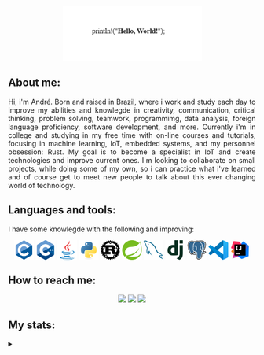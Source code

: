 <div align="center">
  <img alt="gif" src="https://github.com/Iajor/Iajor/blob/main/extras/ezgif-2-b76ca410a9.gif">
</div>

## About me:
<p align="justify">
Hi, i'm André. Born and raised in Brazil, where i work and study each day to improve my abilities and knowlegde in creativity, communication, critical thinking, problem solving, teamwork, programmimg, data analysis, foreign language proficiency, software development, and more. Currently i'm  in college and studying in my free time with on-line courses and tutorials, focusing in machine learning, IoT, embedded systems, and my personnel obsession: Rust. My goal is to become a specialist in IoT and create technologies and improve current ones. I'm looking to collaborate on small projects, while doing some of my own, so i can practice what i've learned and of course get to meet new people to talk about this ever changing world of technology.
</p>

## Languages and tools:
<p align="justify">I have some knowlegde with the following and improving:</p>
<div align="center">
  <img alt="c" align="center" height="40" width="40" src="https://github.com/devicons/devicon/blob/master/icons/c/c-original.svg">
  <img alt="cpp" align="center" height="40" width="40" src="https://github.com/devicons/devicon/blob/master/icons/cplusplus/cplusplus-original.svg">
  <img alt="java" align="center" height="40" width="40" src="https://github.com/devicons/devicon/blob/master/icons/java/java-original.svg">
  <img alt="python" align="center" height="40" width="40" src="https://github.com/devicons/devicon/blob/master/icons/python/python-original.svg">
  <img alt="rust" align="center" height="40" width="40" src="https://github.com/devicons/devicon/blob/master/icons/rust/rust-original.svg">
  <img alt="spring" align="center" height="40" width="40" src="https://github.com/devicons/devicon/blob/master/icons/spring/spring-original.svg">
  <img alt="mysql" align="center" height="40" width="40" src="https://github.com/devicons/devicon/blob/master/icons/mysql/mysql-original.svg">
  <img alt="django" align="center" height="40 width="40" src="https://github.com/devicons/devicon/blob/master/icons/django/django-plain.svg">
  <img alt="postgresql" align="center" height="40" width="40" src="https://github.com/devicons/devicon/blob/master/icons/postgresql/postgresql-original.svg">
  <img alt="vscodeg" align="center" height="40" width="40" src="https://github.com/devicons/devicon/blob/master/icons/vscode/vscode-original.svg">
  <img alt="intellij" align="center" height="40" width="40" src="https://github.com/devicons/devicon/blob/master/icons/intellij/intellij-original.svg">
</div>


## How to reach me:
<div align="center">
  <a href = "mailto:rjai.neto@gmail.com"><img src="https://img.shields.io/badge/-Gmail-%23333?style=for-the-badge&logo=gmail&logoColor=white" target="_blank" style="text-align : center"></a>
  <a href="https://instagram.com/rojaiandre" target="_blank"><img src="https://img.shields.io/badge/-Instagram-%23E4405F?style=for-the-badge&logo=instagram&logoColor=white" target="_blank"></a>
  <a href="https://www.linkedin.com/in/andr%C3%A9-rojai-705751253/" target="_blank"><img src="https://img.shields.io/badge/-LinkedIn-%230077B5?style=for-the-badge&logo=linkedin&logoColor=white" target="_blank"></a>
</div>

## My stats:
<details>
<summary></summary>
  <blockquote>
  <div align="center">
  <img height="140em" src="https://github-readme-stats.vercel.app/api?username=iajor&show_icons=true&theme=vue-dark&include_all_commits=true&count_private=true"/>
  <img height="140em" src="https://github-readme-stats.vercel.app/api/top-langs/?username=iajor&theme=vue-dark&hide_progress=true"/>
  </div>
  </blockquote>

</details>








